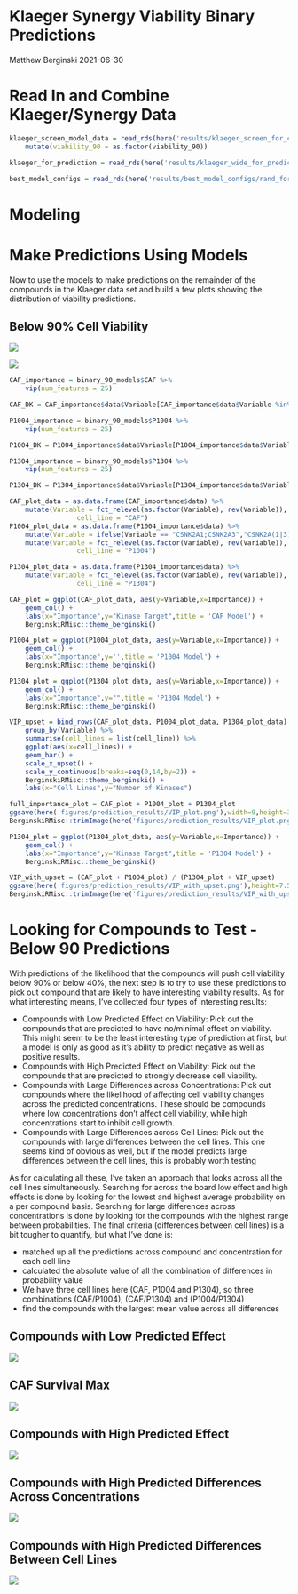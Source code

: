 Klaeger Synergy Viability Binary Predictions
================
Matthew Berginski
2021-06-30

# Read In and Combine Klaeger/Synergy Data

``` r
klaeger_screen_model_data = read_rds(here('results/klaeger_screen_for_classification_90.rds')) %>%
    mutate(viability_90 = as.factor(viability_90))

klaeger_for_prediction = read_rds(here('results/klaeger_wide_for_prediction.rds'))
```

``` r
best_model_configs = read_rds(here('results/best_model_configs/rand_forest.rds'))
```

# Modeling

# Make Predictions Using Models

Now to use the models to make predictions on the remainder of the
compounds in the Klaeger data set and build a few plots showing the
distribution of viability predictions.

## Below 90% Cell Viability

![](build_klaeger_screen_binary_predictions_files/figure-gfm/unnamed-chunk-5-1.png)<!-- -->

![](build_klaeger_screen_binary_predictions_files/figure-gfm/unnamed-chunk-6-1.png)<!-- -->

``` r
CAF_importance = binary_90_models$CAF %>% 
    vip(num_features = 25)

CAF_DK = CAF_importance$data$Variable[CAF_importance$data$Variable %in% dark_kinases$symbol]

P1004_importance = binary_90_models$P1004 %>% 
    vip(num_features = 25)

P1004_DK = P1004_importance$data$Variable[P1004_importance$data$Variable %in% dark_kinases$symbol]

P1304_importance = binary_90_models$P1304 %>% 
    vip(num_features = 25)

P1304_DK = P1304_importance$data$Variable[P1304_importance$data$Variable %in% dark_kinases$symbol]

CAF_plot_data = as.data.frame(CAF_importance$data) %>% 
    mutate(Variable = fct_relevel(as.factor(Variable), rev(Variable)),
                 cell_line = "CAF")
P1004_plot_data = as.data.frame(P1004_importance$data) %>% 
    mutate(Variable = ifelse(Variable == "CSNK2A1;CSNK2A3","CSNK2A(1|3)",Variable)) %>%
    mutate(Variable = fct_relevel(as.factor(Variable), rev(Variable)),
                 cell_line = "P1004")

P1304_plot_data = as.data.frame(P1304_importance$data) %>% 
    mutate(Variable = fct_relevel(as.factor(Variable), rev(Variable)),
                 cell_line = "P1304")
```

``` r
CAF_plot = ggplot(CAF_plot_data, aes(y=Variable,x=Importance)) + 
    geom_col() +
    labs(x="Importance",y="Kinase Target",title = 'CAF Model') +
    BerginskiRMisc::theme_berginski()

P1004_plot = ggplot(P1004_plot_data, aes(y=Variable,x=Importance)) + 
    geom_col() +
    labs(x="Importance",y='',title = 'P1004 Model') +
    BerginskiRMisc::theme_berginski()

P1304_plot = ggplot(P1304_plot_data, aes(y=Variable,x=Importance)) + 
    geom_col() +
    labs(x="Importance",y="",title = 'P1304 Model') +
    BerginskiRMisc::theme_berginski()

VIP_upset = bind_rows(CAF_plot_data, P1004_plot_data, P1304_plot_data) %>%
    group_by(Variable) %>%
    summarise(cell_lines = list(cell_line)) %>%
    ggplot(aes(x=cell_lines)) + 
    geom_bar() + 
    scale_x_upset() +
    scale_y_continuous(breaks=seq(0,14,by=2)) +
    BerginskiRMisc::theme_berginski() +
    labs(x="Cell Lines",y="Number of Kinases")

full_importance_plot = CAF_plot + P1004_plot + P1304_plot
ggsave(here('figures/prediction_results/VIP_plot.png'),width=9,height=3.75)
BerginskiRMisc::trimImage(here('figures/prediction_results/VIP_plot.png'))

P1304_plot = ggplot(P1304_plot_data, aes(y=Variable,x=Importance)) + 
    geom_col() +
    labs(x="Importance",y="Kinase Target",title = 'P1304 Model') +
    BerginskiRMisc::theme_berginski()

VIP_with_upset = (CAF_plot + P1004_plot) / (P1304_plot + VIP_upset)
ggsave(here('figures/prediction_results/VIP_with_upset.png'),height=7.5,width=9)
BerginskiRMisc::trimImage(here('figures/prediction_results/VIP_with_upset.png'))
```

# Looking for Compounds to Test - Below 90 Predictions

With predictions of the likelihood that the compounds will push cell
viability below 90% or below 40%, the next step is to try to use these
predictions to pick out compound that are likely to have interesting
viability results. As for what interesting means, I’ve collected four
types of interesting results:

-   Compounds with Low Predicted Effect on Viability: Pick out the
    compounds that are predicted to have no/minimal effect on viability.
    This might seem to be the least interesting type of prediction at
    first, but a model is only as good as it’s ability to predict
    negative as well as positive results.
-   Compounds with High Predicted Effect on Viability: Pick out the
    compounds that are predicted to strongly decrease cell viability.
-   Compounds with Large Differences across Concentrations: Pick out
    compounds where the likelihood of affecting cell viability changes
    across the predicted concentrations. These should be compounds where
    low concentrations don’t affect cell viability, while high
    concentrations start to inhibit cell growth.
-   Compounds with Large Differences across Cell Lines: Pick out the
    compounds with large differences between the cell lines. This one
    seems kind of obvious as well, but if the model predicts large
    differences between the cell lines, this is probably worth testing

As for calculating all these, I’ve taken an approach that looks across
all the cell lines simultaneously. Searching for across the board low
effect and high effects is done by looking for the lowest and highest
average probability on a per compound basis. Searching for large
differences across concentrations is done by looking for the compounds
with the highest range between probabilities. The final criteria
(differences between cell lines) is a bit tougher to quantify, but what
I’ve done is:

-   matched up all the predictions across compound and concentration for
    each cell line
-   calculated the absolute value of all the combination of differences
    in probability value
-   We have three cell lines here (CAF, P1004 and P1304), so three
    combinations (CAF/P1004), (CAF/P1304) and (P1004/P1304)
-   find the compounds with the largest mean value across all
    differences

## Compounds with Low Predicted Effect

![](build_klaeger_screen_binary_predictions_files/figure-gfm/low%20effect%20below%2090-1.png)<!-- -->

## CAF Survival Max

![](build_klaeger_screen_binary_predictions_files/figure-gfm/CAF%20survival%20max-1.png)<!-- -->

## Compounds with High Predicted Effect

![](build_klaeger_screen_binary_predictions_files/figure-gfm/high%20effect%20below%2090-1.png)<!-- -->

## Compounds with High Predicted Differences Across Concentrations

![](build_klaeger_screen_binary_predictions_files/figure-gfm/concentration%20diff%20below%2090-1.png)<!-- -->

## Compounds with High Predicted Differences Between Cell Lines

![](build_klaeger_screen_binary_predictions_files/figure-gfm/cell%20line%20diff%20below%2090-1.png)<!-- -->
